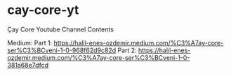 # cay-core-yt
Çay Core Youtube Channel Contents

Medium:
Part 1: https://halil-enes-ozdemir.medium.com/%C3%A7ay-core-ser%C3%BCveni-1-0-968f62d9c82d
Part 2: https://halil-enes-ozdemir.medium.com/%C3%A7ay-core-ser%C3%BCveni-1-0-381a68e7dfcd



